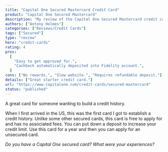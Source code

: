 ```yaml
---
title: "Capital One Secured Mastercard Credit Card"
product: "Capital One Secured Mastercard"
description: "My review of the Capital One Secured Mastercard credit card."
authors: ["Antony Holmes"]
categories: ["Reviews/Credit Cards"]
tags: ["Secured"]
type: "review"
hero: "credit-cards"
rating: 4
pros:
  [
    "Easy to get approved for.",
    "Cashback automatically deposited into Fidelity account.",
  ]
cons: ["No rewards.", "Slow website.", "Requires refundable deposit."]
details: ["Great starter credit card."]
url: "https://www.capitalone.com/credit-cards/secured-mastercard"
status: "published"
---
```


A great card for someone wanting to build a credit history.

<!-- end -->

When I first arrived in the US, this was the first card I got to establish a credit history. Unlike some other secured cards, this card is free to apply for and has no associated fees. You can put down a deposit to increase your credit limit. Use this card for a year and then you can apply for an unsecured card.

_Do you have a Capital One secured card? What were your experiences?_
